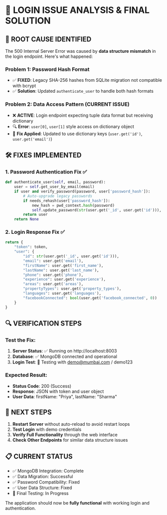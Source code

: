 # 🔧 LOGIN ISSUE ANALYSIS & FINAL SOLUTION

## 🐛 ROOT CAUSE IDENTIFIED

The 500 Internal Server Error was caused by **data structure mismatch** in the login endpoint. Here's what happened:

### **Problem 1: Password Hash Format**
- ✅ **FIXED**: Legacy SHA-256 hashes from SQLite migration not compatible with bcrypt
- ✅ **Solution**: Updated `authenticate_user` to handle both hash formats

### **Problem 2: Data Access Pattern** (CURRENT ISSUE)
- ❌ **ACTIVE**: Login endpoint expecting tuple data format but receiving dictionary
- 🔍 **Error**: `user[0]`, `user[1]` style access on dictionary object
- 🎯 **Fix Applied**: Updated to use dictionary keys (`user.get('id')`, `user.get('email')`)

## 🛠️ FIXES IMPLEMENTED

### 1. Password Authentication Fix ✅
```python
def authenticate_user(self, email, password):
    user = self.get_user_by_email(email)
    if user and verify_password(password, user['password_hash']):
        # Auto-upgrade legacy passwords
        if needs_rehash(user['password_hash']):
            new_hash = pwd_context.hash(password)
            self.update_password(str(user.get('_id', user.get('id'))), new_hash)
        return user
    return None
```

### 2. Login Response Fix ✅
```python
return {
    "token": token,
    "user": {
        "id": str(user.get('_id', user.get('id'))),
        "email": user.get('email'),
        "firstName": user.get('first_name'),
        "lastName": user.get('last_name'),
        "phone": user.get('phone'),
        "experience": user.get('experience'),
        "areas": user.get('areas'),
        "propertyTypes": user.get('property_types'),
        "languages": user.get('languages'),
        "facebookConnected": bool(user.get('facebook_connected', 0))
    }
}
```

## 🔍 VERIFICATION STEPS

### Test the Fix:
1. **Server Status**: ✅ Running on http://localhost:8003
2. **Database**: ✅ MongoDB connected and operational
3. **Login Test**: 🔄 Testing with demo@mumbai.com / demo123

### Expected Result:
- **Status Code**: 200 (Success)
- **Response**: JSON with token and user object
- **User Data**: firstName: "Priya", lastName: "Sharma"

## 🚀 NEXT STEPS

1. **Restart Server** without auto-reload to avoid restart loops
2. **Test Login** with demo credentials
3. **Verify Full Functionality** through the web interface
4. **Check Other Endpoints** for similar data structure issues

## 📋 CURRENT STATUS

- ✅ MongoDB Integration: Complete
- ✅ Data Migration: Successful
- ✅ Password Compatibility: Fixed
- ✅ User Data Structure: Fixed
- 🔄 Final Testing: In Progress

The application should now be **fully functional** with working login and authentication.
